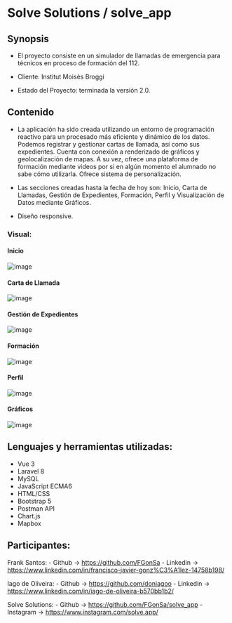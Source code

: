 # Solve Solutions / solve_app

## Synopsis

* El proyecto consiste en un simulador de llamadas de emergencia para técnicos en proceso de formación del 112.

* Cliente: Institut Moisès Broggi

* Estado del Proyecto: terminada la versión 2.0.

## Contenido

* La aplicación ha sido creada utilizando un entorno de programación reactivo para un procesado más eficiente y dinámico de los datos. Podemos registrar y gestionar cartas de llamada, así como sus expedientes. Cuenta con conexión a renderizado de gráficos y geolocalización de mapas. A su vez, ofrece una plataforma de formación mediante videos por si en algún momento el alumnado no sabe cómo utilizarla. Ofrece sistema de personalización.

* Las secciones creadas hasta la fecha de hoy son: Inicio, Carta de Llamadas, Gestión de Expedientes, Formación, Perfil y Visualización de Datos mediante Gráficos.

* Diseño responsive.

### Visual:

#### Inicio
![image](https://user-images.githubusercontent.com/91599970/164946370-2303946e-010f-4639-aa54-3f3339ad366c.png)

#### Carta de Llamada
![image](https://user-images.githubusercontent.com/91599970/164946397-70249073-8c7c-41ab-a5fa-ea53c0a7bd24.png)

#### Gestión de Expedientes
![image](https://user-images.githubusercontent.com/91599970/164946547-962eacaa-bfe4-40e2-9742-b4225ba0dff3.png)

#### Formación
![image](https://user-images.githubusercontent.com/91599970/164946560-0304bc54-0d21-403a-a2f6-2ed33258acce.png)

#### Perfil
![image](https://user-images.githubusercontent.com/91599970/164946572-eadfebe1-ffce-46a2-ab88-1fda5d23237a.png)

#### Gráficos
![image](https://user-images.githubusercontent.com/91599970/164946578-aff03277-0444-470c-b346-5b2a16f62e83.png)



## Lenguajes y herramientas utilizadas:

* Vue 3
* Laravel 8
* MySQL
* JavaScript ECMA6
* HTML/CSS
* Bootstrap 5
* Postman API
* Chart.js
* Mapbox

## Participantes:

Frank Santos: 
    - Github -> https://github.com/FGonSa
    - Linkedin -> https://www.linkedin.com/in/francisco-javier-gonz%C3%A1lez-14758b198/

Iago de Oliveira: 
    - Github -> https://github.com/doniagoo
    - Linkedin -> https://www.linkedin.com/in/iago-de-oliveira-b570bb1b2/

Solve Solutions: 
    - Github -> https://github.com/FGonSa/solve_app
    - Instagram -> https://www.instagram.com/solve.app/
